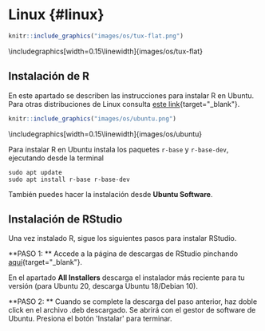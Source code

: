# Linux {#linux}


```r
knitr::include_graphics("images/os/tux-flat.png")
```


\includegraphics[width=0.15\linewidth]{images/os/tux-flat} 

## Instalación de R

En este apartado se describen las instrucciones para instalar R en Ubuntu. Para otras distribuciones de Linux consulta [este link](https://ftp.cixug.es/CRAN/bin/linux/){target="_blank"}.



```r
knitr::include_graphics("images/os/ubuntu.png")
```


\includegraphics[width=0.15\linewidth]{images/os/ubuntu} 

Para instalar R en Ubuntu instala los paquetes `r-base`  y  `r-base-dev`, ejecutando desde la terminal

    sudo apt update
    sudo apt install r-base r-base-dev 

También puedes hacer la instalación desde **Ubuntu Software**.

 

## Instalación de RStudio
Una vez instalado R, sigue los siguientes pasos para instalar RStudio.

**PASO 1: **
Accede a la página de descargas de RStudio pinchando [aquí](https://rstudio.com/products/rstudio/download/#download){target="_blank"}.  

En el apartado **All Installers** descarga el instalador más reciente para tu versión (para Ubuntu 20, descarga Ubuntu 18/Debian 10). 

**PASO 2: ** 
Cuando se complete la descarga del paso anterior, haz doble click en el archivo .deb descargado. Se abrirá con el gestor de software de Ubuntu. Presiona el botón 'Instalar' para terminar.

